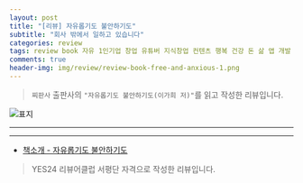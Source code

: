 ```yaml
---  
layout: post  
title: "[리뷰] 자유롭기도 불안하기도"  
subtitle: "회사 밖에서 일하고 있습니다"  
categories: review  
tags: review book 자유 1인기업 창업 유튜버 지식창업 컨텐츠 행복 건강 돈 삶 앱 개발 회사 영상기획 사업가 경연자 작가   
comments: true  
header-img: img/review/review-book-free-and-anxious-1.png
---  
```

  
> `찌판사` 출판사의 `"자유롭기도 불안하기도(이가희 저)"`를 읽고 작성한 리뷰입니다.  

![표지](https://theorydb.github.io/assets/img/review/review-book-free-and-anxious-1.png)  

---

> 

---

* [책소개 - 자유롭기도 불안하기도](http://www.yes24.com/Product/Goods/115997643)

> YES24 리뷰어클럽 서평단 자격으로 작성한 리뷰입니다.